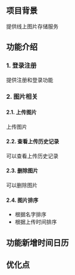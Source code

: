 ## 项目背景
提供线上图片存储服务

## 功能介绍
### 1. 登录注册
提供注册和登录功能
### 2. 图片相关
#### 2.1. 上传图片
上传图片
#### 2.2. 查看上传历史记录
可以查看上传历史记录
#### 2.3. 删除图片
可以删除图片
#### 2.4. 图片排序
- 根据名字排序
- 根据上传时间排序

## 功能新增时间日历

## 优化点


